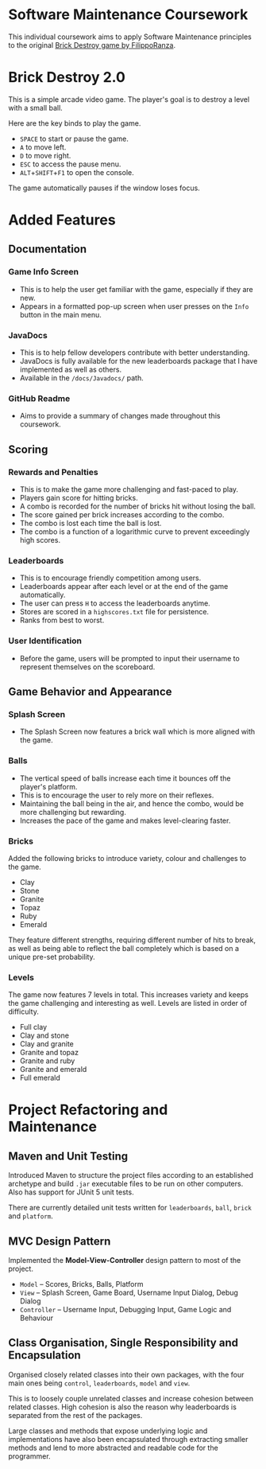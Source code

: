 # Software Maintenance Coursework

This individual coursework aims to apply Software Maintenance principles to the
original [Brick Destroy game by FilippoRanza](https://github.com/FilippoRanza/Brick_Destroy).

# Brick Destroy 2.0

This is a simple arcade video game. The player's goal is to destroy a level with a small ball.

Here are the key binds to play the game.
- `SPACE` to start or pause the game.
- `A` to move left.
- `D` to move right.
- `ESC` to access the pause menu.
- `ALT`+`SHIFT`+`F1` to open the console.

The game automatically pauses if the window loses focus.

# Added Features

## Documentation

### Game Info Screen

- This is to help the user get familiar with the game, especially if they are new.
- Appears in a formatted pop-up screen when user presses on the `Info` button in the main menu.

### JavaDocs

- This is to help fellow developers contribute with better understanding.
- JavaDocs is fully available for the new leaderboards package that I have implemented as well as others.
- Available in the `/docs/Javadocs/` path.

### GitHub Readme

- Aims to provide a summary of changes made throughout this coursework.

## Scoring

### Rewards and Penalties

- This is to make the game more challenging and fast-paced to play.
- Players gain score for hitting bricks.
- A combo is recorded for the number of bricks hit without losing the ball.
- The score gained per brick increases according to the combo.
- The combo is lost each time the ball is lost.
- The combo is a function of a logarithmic curve to prevent exceedingly high scores.

### Leaderboards

- This is to encourage friendly competition among users.
- Leaderboards appear after each level or at the end of the game automatically.
- The user can press `H` to access the leaderboards anytime.
- Stores are scored in a `highscores.txt` file for persistence.
- Ranks from best to worst.

### User Identification

- Before the game, users will be prompted to input their username to represent themselves on the scoreboard.

## Game Behavior and Appearance

### Splash Screen

- The Splash Screen now features a brick wall which is more aligned with the game.

### Balls

- The vertical speed of balls increase each time it bounces off the player's platform.
- This is to encourage the user to rely more on their reflexes.
- Maintaining the ball being in the air, and hence the combo, would be more challenging but rewarding.
- Increases the pace of the game and makes level-clearing faster.

### Bricks

Added the following bricks to introduce variety, colour and challenges to the game.

- Clay
- Stone
- Granite
- Topaz
- Ruby
- Emerald

They feature different strengths, requiring different number of hits to break, as well as
being able to reflect the ball completely which is based on a unique pre-set probability.

### Levels

The game now features 7 levels in total. This increases variety and keeps the game
challenging and interesting as well. Levels are listed in order of difficulty.

- Full clay
- Clay and stone
- Clay and granite
- Granite and topaz
- Granite and ruby
- Granite and emerald
- Full emerald

# Project Refactoring and Maintenance

## Maven and Unit Testing

Introduced Maven to structure the project files according to an established archetype and
build `.jar` executable files to be run on other computers. Also has support for JUnit 5 unit tests.

There are currently detailed unit tests written for `leaderboards`, `ball`, `brick` and `platform`.

## MVC Design Pattern

Implemented the **Model-View-Controller** design pattern to most of the project.

- `Model` – Scores, Bricks, Balls, Platform
- `View` – Splash Screen, Game Board, Username Input Dialog, Debug Dialog
- `Controller` – Username Input, Debugging Input, Game Logic and Behaviour

## Class Organisation, Single Responsibility and Encapsulation

Organised closely related classes into their own packages, with the four main ones
being `control`, `leaderboards`, `model` and `view`.

This is to loosely couple unrelated classes and increase cohesion between related classes.
High cohesion is also the reason why leaderboards is separated from the rest of the packages.

Large classes and methods that expose underlying logic and implementations have also been
encapsulated through extracting smaller methods and lend to more abstracted and readable
code for the programmer.
